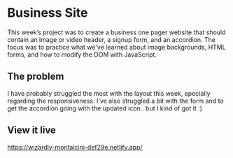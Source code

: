 # Business Site
This week’s project was to create a business one pager website that should contain an image or video header, a signup form, and an accordion. The focus was to practice what we've learned about image backgrounds, HTML forms, and how to modify the DOM with JavaScript.

## The problem
I have probably struggled the most with the layout this week, epecially regarding the responsiveness. I've also struggled a bit with the form and to get the accordion going with the updated icon.. but I kind of got it :)


## View it live
https://wizardly-montalcini-def29e.netlify.app/

